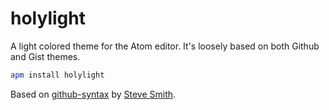 # holylight

A light colored theme for the Atom editor. It's loosely based on
both Github and Gist themes.

```bash
apm install holylight
```

Based on [github-syntax](https://github.com/orderedlist/github-syntax) by
[Steve Smith](https://github.com/orderedlist).

